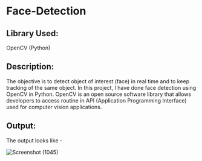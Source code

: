 # Face-Detection

## Library Used: 
OpenCV (Python)

## Description:
The objective is to detect object of interest (face) in real time and to keep tracking of the same object. In this project, I have done face detection using OpenCV in Python. OpenCV is an open source software library that allows developers to access routine in API (Application Programming Interface) used for computer vision applications.

## Output:
The output looks like -

![Screenshot (1045)](https://user-images.githubusercontent.com/34947492/121711707-86f78280-caf8-11eb-8dda-a88ffb414d98.png)
